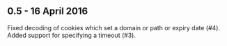 0.5 - 16 April 2016
-------------------
Fixed decoding of cookies which set a domain or path or expiry date (#4).
Added support for specifying a timeout (#3).
